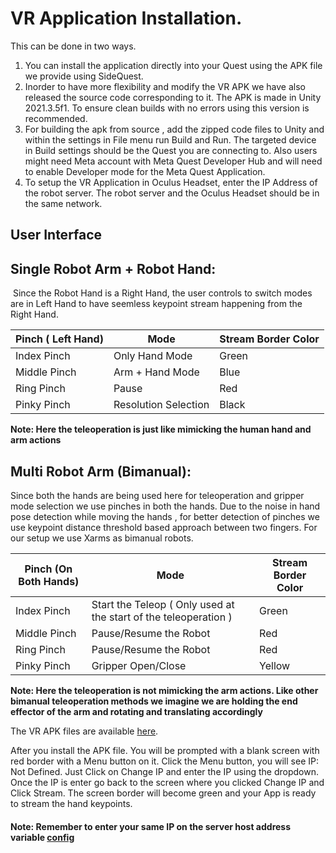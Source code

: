 # VR Application Installation.

This can be done in two ways.

1. You can install the application directly into your Quest using the APK file we provide using SideQuest.
2. Inorder to have more flexibility and modify the VR APK we have also released the source code corresponding to it. The APK is made in Unity 2021.3.5f1. To ensure clean builds with no errors using this version is recommended.
3. For building the apk from source , add the zipped code files to Unity and within the settings in File menu run Build and Run. The targeted device in Build settings should be the Quest you are connecting to. Also users might need Meta account with Meta Quest Developer Hub and will need to enable Developer mode for the Meta Quest Application. 
4. To setup the VR Application in Oculus Headset, enter the IP Address of the robot server. The robot server and the Oculus Headset should be in the same network. 

## User Interface

## Single Robot Arm + Robot Hand: 

​	Since the Robot Hand is a Right Hand, the user controls to switch modes are in Left Hand to have seemless keypoint stream happening from the Right Hand. 

| Pinch ( Left Hand) | Mode                 | Stream Border Color |
| ------------------ | -------------------- | ------------------- |
| Index Pinch        | Only Hand Mode       | Green               |
| Middle Pinch       | Arm + Hand Mode      | Blue                |
| Ring Pinch         | Pause                | Red                 |
| Pinky Pinch        | Resolution Selection | Black               |

**Note: Here the teleoperation is just like mimicking the human hand and arm actions**

## Multi Robot Arm (Bimanual):

Since both the hands are being used here for teleoperation and gripper mode selection we use pinches in both the hands. Due to the noise in hand pose detection while moving the hands , for better detection of pinches we use keypoint distance threshold based approach between two fingers. For our setup we use Xarms as bimanual robots.

| Pinch (On Both Hands) | Mode                                                         | Stream Border Color |
| ----------------------- | ------------------------------------------------------------ | ------------------- |
| Index Pinch             | Start the Teleop ( Only used at the start of the teleoperation ) | Green               |
| Middle Pinch            | Pause/Resume the Robot                                       | Red                 |
| Ring Pinch              | Pause/Resume the Robot                                       | Red                 |
| Pinky Pinch             | Gripper Open/Close                                           | Yellow              |


**Note: Here the teleoperation is not mimicking the arm actions. Like other bimanual teleoperation methods we imagine we are holding the end effector of the arm and rotating and translating accordingly**


The VR APK files are available [here](/VR/APK/).

After you install the APK file. You will be prompted with a blank screen with red border with a Menu button on it. Click the Menu button, you will see IP: Not Defined. Just Click on Change IP and enter the IP using the dropdown. Once the IP is enter go back to the screen where you clicked Change IP and Click Stream. The screen border will become green and  your App is ready to stream the hand keypoints.

#### Note: Remember to enter your same IP on the server host address variable [config](/configs/network.yaml)
